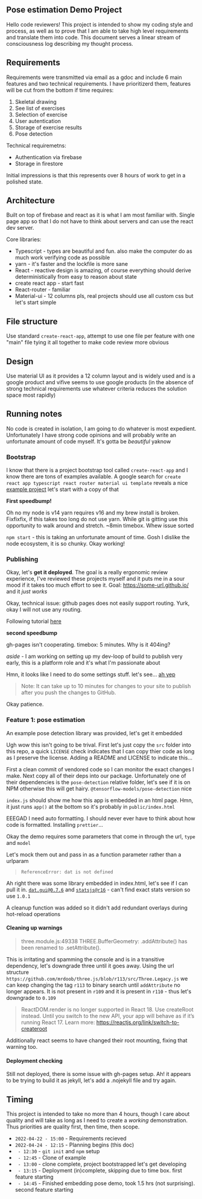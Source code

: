 ## Pose estimation Demo Project

Hello code reviewers! This project is intended to show my coding style and process, as well as to prove that I am able to take high level requirements and translate them into code. This document serves a linear stream of consciousness log describing my thought process.

## Requirements

Requirements were transmitted via email as a gdoc and include 6 main features and two technical requirements. I have prioritizerd them, features will be cut from the bottom if time requires:

1. Skeletal drawing
2. See list of exercises
3. Selection of exercise
4. User autentication
5. Storage of exercise results
6. Pose detection

Technical requiremetns:

- Authentication via firebase
- Storage in firestore

Initial impressions is that this represents over 8 hours of work to get in a polished state.

## Architecture

Built on top of firebase and react as it is what I am most familiar with. Single page app so that I do not have to think about servers and can use the react dev server.

Core libraries:

- Typescript - types are beautiful and fun. also make the computer do as much work verifying code as possible
- yarn - it's faster and the lockfile is more sane
- React - reactive design is amazing, of course everything should derive deterministically from easy to reason about state
- create react app - start fast
- React-router - familiar
- Material-ui - 12 columns pls, real projects should use all custom css but let's start simple

## File structure

Use standard `create-react-app`, attempt to use one file per feature with one "main" file tying it all together to make code review more obvious

## Design

Use material UI as it provides a 12 column layout and is widely used and is a google product and vifive seems to use google products (in the absence of strong technical requirements use whatever criteria reduces the solution space most rapidly)

## Running notes

No code is created in isolation, I am going to do whatever is most expedient. Unfortunately I have strong code opinions and will probably write an unfortunate amount of code myself. It's gotta be _beautiful_ yaknow

### Bootstrap

I know that there is a project bootstrap tool called `create-react-app` and I know there are tons of examples available. A google search for `create react app typescript react router material ui template` reveals a nice [example project](https://github.com/mui/material-ui/tree/master/examples/create-react-app-with-typescript) let's start with a copy of that

**First speedbump!**

Oh no my node is v14 yarn requires v16 and my brew install is broken. Fixfixfix, if this takes too long do not use yarn. While git is gitting use this opportunity to walk around and stretch. ~8min timebox. Whew issue sorted

`npm start` - this is taking an unfortunate amount of time. Gosh I dislike the node ecosystem, it is so chunky. Okay working!

### Publishing

Okay, let's **get it deployed**. The goal is a really ergonomic review experience, I've reviewed these projects myself and it puts me in a sour mood if it takes too much effort to see it. Goal: https://some-url.github.io/ and it _just works_

Okay, technical issue: github pages does not easily support routing. Yurk, okay I will not use any routing.

Following tutorial [here](https://medium.com/@itspaulolimahimself/deploying-a-react-js-spa-app-to-github-pages-58ddaa2897a3)

**second speedbump**

gh-pages isn't cooperating. timebox: 5 minutes. Why is it 404ing?

_aside_ - I am working on setting up my dev-loop of build to publish very early, this is a platform role and it's what I'm passionate about

Hmn, it looks like I need to do some settings stuff. let's see... [ah yep](https://github.com/sdobz/pose-demo/settings/pages)

> Note: It can take up to 10 minutes for changes to your site to publish after you push the changes to GitHub.

Okay patience.

### Feature 1: pose estimation

An example pose detection library was provided, let's get it embedded

Ugh wow this isn't going to be trival. First let's just copy the `src` folder into this repo, a quick `LICENSE` check indicates that I can copy thier code as long as I preserve the license. Adding a README and LICENSE to indicate this...

First a clean commit of vendored code so I can monitor the exact changes I make. Next copy all of their deps into our package. Unfortunately one of their dependencies is the `pose-detection` relative folder, let's see if it is on NPM otherwise this will get hairy. `@tensorflow-models/pose-detection` nice

`index.js` should show me how this app is embedded in an html page. Hmn, it just runs `app()` at the bottom so it's probably in `public/index.html`

EEEGAD I need auto formatting. I should never ever have to think about how code is formatted. Installing `prettier`...

Okay the demo requires some parameters that come in through the url, `type` and `model`

Let's mock them out and pass in as a function parameter rather than a urlparam

> `ReferenceError: dat is not defined`

Ah right there was some library embedded in index.html, let's see if I can pull it in. [`dat.gui@0.7.6`](https://github.com/dataarts/dat.gui) and [`statsjs@r16`](https://github.com/mrdoob/stats.js/) - can't find exact stats version so use `1.0.1`

A cleanup function was added so it didn't add redundant overlays during hot-reload operations

#### Cleaning up warnings

> three.module.js:49338 THREE.BufferGeometry: .addAttribute() has been renamed to .setAttribute().

This is irritating and spamming the console and is in a transitive dependency, let's downgrade three until it goes away. Using the url structure `https://github.com/mrdoob/three.js/blob/r113/src/Three.Legacy.js` we can keep changing the tag `r113` to binary search until `addAttribute` no longer appears. It is not present in `r109` and it is present in `r110` - thus let's downgrade to `0.109`

> ReactDOM.render is no longer supported in React 18. Use createRoot instead. Until you switch to the new API, your app will behave as if it’s running React 17. Learn more: https://reactjs.org/link/switch-to-createroot

Additionally react seems to have changed their root mounting, fixing that warning too.

#### Deployment checking

Still not deployed, there is some issue with gh-pages setup. Ah! it appears to be trying to build it as jekyll, let's add a .nojekyll file and try again.

## Timing

This project is intended to take no more than 4 hours, though I care about quality and will take as long as I need to create a _working_ demonstration. Thus priorities are quality first, then time, then scope.

- `2022-04-22 - 15:00` - Requirements recieved
- `2022-04-24 - 12:15` - Planning begins (this doc)
- ` - 12:30` - `git init` and `npm` setup
- ` - 12:45` - Clone of example
- ` - 13:00` - clone complete, project bootstrapped let's get developing
- ` - 13:15` - Deployment (in)complete, skipping due to time box. first feature starting
- ` - 14:45` - Finished embedding pose demo, took 1.5 hrs (not surprising). second feature starting
